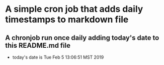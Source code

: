 A simple cron job that adds daily timestamps to markdown file
============================================================
## A chronjob run once daily adding today's date to this README.md file
* today's date is Tue Feb  5 13:06:51 MST 2019
